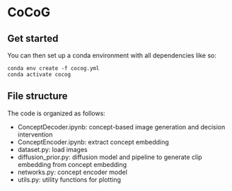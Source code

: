 # CoCoG

## Get started
You can then set up a conda environment with all dependencies like so:

```
conda env create -f cocog.yml
conda activate cocog
```

## File structure
The code is organized as follows:

- ConceptDecoder.ipynb: concept-based image generation and decision intervention
- ConceptEncoder.ipynb: extract concept embedding
- dataset.py: load images
- diffusion_prior.py: diffusion model and pipeline to generate clip embedding from concept embedding
- networks.py: concept encoder model
- utils.py: utility functions for plotting
